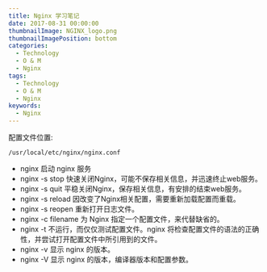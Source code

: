 ```yaml
---
title: Nginx 学习笔记
date: 2017-08-31 00:00:00
thumbnailImage: NGINX_logo.png
thumbnailImagePosition: bottom
categories:
  - Technology
  - O & M
  - Nginx
tags:
  - Technology
  - O & M
  - Nginx
keywords:
  - Nginx
---
```



配置文件位置:
``` shell
/usr/local/etc/nginx/nginx.conf
```
<!-- more -->

- nginx 启动 nginx 服务
- nginx -s stop 快速关闭Nginx，可能不保存相关信息，并迅速终止web服务。
- nginx -s quit 平稳关闭Nginx，保存相关信息，有安排的结束web服务。
- nginx -s reload 因改变了Nginx相关配置，需要重新加载配置而重载。
- nginx -s reopen 重新打开日志文件。
- nginx -c filename 为 Nginx 指定一个配置文件，来代替缺省的。
- nginx -t 不运行，而仅仅测试配置文件。nginx 将检查配置文件的语法的正确性，并尝试打开配置文件中所引用到的文件。
- nginx -v 显示 nginx 的版本。
- nginx -V 显示 nginx 的版本，编译器版本和配置参数。
